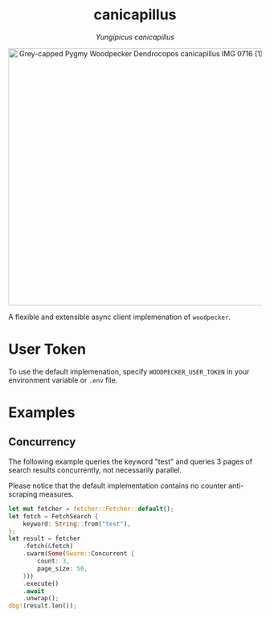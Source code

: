 <div align="center"><h1 align="center">canicapillus</h1><p><em>Yungipicus canicapillus</em></p>
<p><a title="Dr. Raju Kasambe, CC BY-SA 4.0 &lt;https://creativecommons.org/licenses/by-sa/4.0&gt;, via Wikimedia Commons" href="https://commons.wikimedia.org/wiki/File:Grey-capped_Pygmy_Woodpecker_Dendrocopos_canicapillus_IMG_0716_(1).jpg"><img width="512" alt="Grey-capped Pygmy Woodpecker Dendrocopos canicapillus IMG 0716 (1)" src="https://upload.wikimedia.org/wikipedia/commons/thumb/1/19/Grey-capped_Pygmy_Woodpecker_Dendrocopos_canicapillus_IMG_0716_%281%29.jpg/512px-Grey-capped_Pygmy_Woodpecker_Dendrocopos_canicapillus_IMG_0716_%281%29.jpg"></a></p>
</div>

A flexible and extensible async client implemenation of `woodpecker`.

# User Token

To use the default implemenation, specify `WOODPECKER_USER_TOKEN` in your environment variable or `.env` file.

# Examples

## Concurrency

The following example queries the keyword "test" and queries 3 pages of search results concurrently, not necessarily parallel. 

Please notice that the default implementation contains no counter anti-scraping measures. 

```rust
let mut fetcher = fetcher::Fetcher::default();
let fetch = FetchSearch {
    keyword: String::from("test"),
};
let result = fetcher
    .fetch(&fetch)
    .swarm(Some(Swarm::Concurrent {
        count: 3,
        page_size: 50,
    }))
    .execute()
    .await
    .unwrap();
dbg!(result.len());
```
